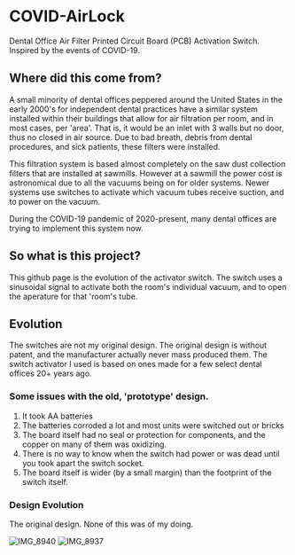 # COVID-AirLock
Dental Office Air Filter Printed Circuit Board (PCB) Activation Switch. Inspired by the events of COVID-19.

<h2>Where did this come from?</h2>
A small minority of dental offices peppered around the United States in the early 2000's for independent dental practices have a similar system installed within their buildings that allow for air filtration per room, and in most cases, per 'area'. That is, it would be an inlet with 3 walls but no door, thus no closed in air source. Due to bad breath, debris from dental procedures, and sick patients, these filters were installed. 

<!-- add info about original company and manufacturer if possible 
 picture in iphone photo library with some info-->
This filtration system is based almost completely on the saw dust collection filters that are installed at sawmills. However at a sawmill the power cost is astronomical due to all the vacuums being on for older systems. Newer systems use switches to activate which vacuum tubes receive suction, and to power on the vacuum.

During the COVID-19 pandemic of 2020-present, many dental offices are trying to implement this system now. 

<h2>So what is this project?</h2>
This github page is the evolution of the activator switch. The switch uses a sinusoidal signal to activate both the room's individual vacuum, and to open the aperature for that 'room's tube. 

<h2>Evolution</h2>
The switches are not my original design. The original design is without patent, and the manufacturer actually never mass produced them. The switch activator I used is based on ones made for a few select dental offices 20+ years ago. 
<h3>Some issues with the old, 'prototype' design. </h3>
<ol><li>It took AA batteries</li>
<li>The batteries corroded a lot and most units were switched out or bricks</li>
<li>The board itself had no seal or protection for components, and the copper on many of them was oxidizing.</li>
<li>There is no way to know when the switch had power or was dead until you took apart the switch socket.</li>
<li>The board itself is wider (by a small margin) than the footprint of the switch itself.</li>
</ol>

<h3>Design Evolution</h3>
The original design. None of this was of my doing.

![IMG_8940](https://user-images.githubusercontent.com/26822309/134238433-ab46c728-09ed-47e2-b081-09f8f149fac2.jpg)
![IMG_8937](https://user-images.githubusercontent.com/26822309/134238460-986ec22e-c4fc-4d9a-bf42-23f080e3d74e.PNG)

